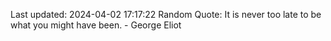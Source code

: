 Last updated: 2024-04-02 17:17:22
Random Quote: It is never too late to be what you might have been. - George Eliot